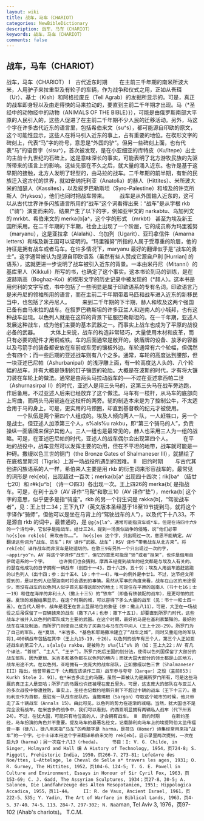 ```yaml
---
layout: wiki
title: 战车，马车（CHARIOT）
categories: NewBibleDictionary
description: 战车，马车（CHARIOT）
keywords: 战车，马车（CHARIOT）
comments: false
---
```


## 战车，马车（CHARIOT）



战车，马车（CHARIOT）
Ⅰ　古代近东时期
　　在主前三千年期的南米所波大米，人用驴子来拉重型及有轮子的车辆，作为战争和仪式之用，正如从吾珥（Ur）、基士（Kish）和阿格拉废丘（Tell Agrab）的发掘所显示的。可是，真正的战车即身轻以及由走得快的马来拉动的，要直到主前二千年期才出现。马（*圣经中的动物经中的动物（ANIMALS OF THE BIBLE）}），可能是由俄罗斯南部大平原的人民引入的，这些人促进了在主前二千年期不少人民的迁移活动。另外，马这个字在许多古代近东的语言里，包括希伯来文（su^s），都可能源自印欧的原文，这个可能性显示，这些人在将马引入近东的事上，占有重要的地位。在楔形文字的碑刻上，代表“马”字的符号，意思是“外国的驴”。但另一些碑刻上面，也有代表“马”的语音字（sisu^），首次被发现，是在小亚细亚的库特皮（Ku/ltepe）出土的主前十九世纪的石碑上。这是意味深长的事实，可能表明了北方游牧民族的先驱所带来的语言上的影响。这些先驱在不久之后，就大量的涌入近东。也许是基于这早期的接触，北方人发明了轻型的，由马拉的战车。二千年期的前半期，有新的民族迁入这古代的世界，就如安纳托利亚（Anatolia）的赫人（Hittites）、米所波大米的加瑟人（Kassites），以及叙罗巴勒斯坦（Syro-Palestine）和埃及的许克所斯人（Hyksos），他们也同时把战车带来。
　　战车是从外国输入近东的，这可以从古代世界许多闪族语言所用的“战车”这个词看得出来：“战车”是从字根 rkb （“骑”）演变而来的，结果产生了以下的字，例如亚甲文的 narkabtu、乌加列文的 mrkbt、希伯来文的 merka{b[a^，这个字的形式 （mrkbt） 甚至为埃及新王国所采用。在二千年期的下半期，社会上出现了一个阶层，它的成员称为玛里雅努（maryanu），这是亚拉拿（Alalah\）、乌加列（Ugarit）、亚玛拿信件（Amarna letters）和埃及新王国可以证明的。“玛里雅努”所指的人属于受尊重的阶层，他的持征是拥有战车或者马车。在许多情况下，maryanu 最好的翻译似乎是“战车的勇士”。这字通常被认为是源自印欧语系（虽然有些人赞成它源自户利 [Hurrian] 的语系），这就更进一步说明了战车被引入近东的背景。一本由米丹尼（Mitanni）的基库里人（Kikkuli）所写的书，也确定了这个事实。这本书论到马的训练，是在波赫斯高（Boghaz-Koi）的楔形文字的历史记录中被发现的（*赫人）。这本书是用何利的文字写成，书中包括了一些明显是属于印欧语系的专有名词。印欧语言乃是米丹尼的领袖所用的语言，而在主前二千年期带着马匹和战车进入近东的新移民当中，也包括了米丹尼人。
　　来到二千年期的下半期，赫人和埃及这两个强国已备有由马来拉的战车。在叙罗巴勒斯坦的许多亚兰人和迦南人的小城邦，也有这种战车出现。以色列人就是在这样的背景下征服巴勒斯坦的。在一千年期，亚述人发展这种战车，成为他们主要的基本武器之一。而事实上战车也成为了平原的战役必备的武器。
　　大体上来说，战车的构造非常轻巧，大量使用木材和皮革，而只有必要的配件才用铜或铁。车的后面通常是敞开的，装盾牌的设备、放矛的容器以及弓箭手的装备都安放在车前或车旁的镶板外边。车轮通常有六个轮幅，但偶然会有四个；而一些后期的亚述战车则有八个之多。通常，车轮的高度达到腰部，但一块亚述巴尼帕（Ashurbanipal）的浅浮雕上面，有一轮高度达人头的、八个轮幅的战车，并有大概是铁制的钉子镶嵌的轮胎。大概是在波斯的时代，才有将大镰刀装在车轮上的做法。通常是由两头马拉动战车的──不过在亚述拿西帕二世（Ashurnasirpal II）的时代，亚述人是用三头马的，这第三头马在战车旁边跑，作后备用。不过亚述人后来已经放弃了这个做法。马车有一枝杆，从马车的底部向上弯曲，而两头马用轭连在这枝杆的两旁。轭的制造本来是为了控制公牛，不太适合用于马的身上，可是，更实用的马颈圈，却直到基督教的纪元才被使用。
　　一个队伍是两个至四个人组成的。埃及人倾向两人一队，一人赶牲口，另一个是战士。但亚述人加添第三个人，s%als%u rakbu，即“第三个骑马的人”，负责操纵一面盾牌来保护其他人。三人一组也是最常见的，赫人也采用三人为一组的战略。可是，在亚述巴尼帕的时代，亚述人的战车偶尔会出现第四个人。
　　在平地的战役中，战车显然可以发挥主要的功用，但在不平坦的地带，战车就可能是一种碍。撒缦以色三世的铜门（the Bronze Gates of
Shalmaneser III），就描绘了在底格里斯河（Tigris）上游一场战役所遇到的困难。
Ⅱ　旧约时期
　　与古代其他讲闪族语系的人一样，希伯来人主要是用 rkb 的衍生词来形容战车的。最常见的词形是 rek[eb[，出现超过一百次；merka{b[a^ 出现四十四次；rik[ba^ （结廿七20）和 r#k[u^b[ （诗一○四3）各出现一次。王上四26的 merka{b[ 是指战车。可是，在利十五9（AV 译作“马鞍”和歌三10（AV 译作“垫”），merka{b[ 这个字的意思，似乎更多是指“骑座”。rkb 的另一个衍生词是 rakka{b[，“驾驶战车者”，见：王上廿二34；王下九17（英文版本圣经基于18至19节提到马，就将这个字译作“骑师”，但他可以是坐在马背上的“驾驶战车的人”），以及代下十八33。不是源自 rkb 的词中，最普通的，是 `@g{a{la^，通常可能指货车或*车，但是在诗四十六9的一个诗句中，它似乎是指战车。结廿三24，提到一场类似战争的侵略，说“他们必带 ho{s]en rek[eb[ 来攻击你……”。 ho{s]en 这个字，只出现过一次，意思不能确定。AV 翻译这些词为“战车、货车”；RV 译作“武器、战车”；RSV 译作“带着战车从北方来”。将 rek[eb[ 译作战车而非货车是较适切的。在歌三9有另外一个只出现过一次的字，~appiryo^n，AV 将这个字译作“战车”，但它的意思可能是“轿”或者“担架”，也许是借用自伊朗语系的一个字。
　　也许我们也会猜到，摩西五经提到战车的经文都是与埃及人有关的。约瑟在他成功的日子拥有一辆战车（创四十一43，四十六29，五十9）；埃及人用战车追赶逃跑的以色列人（出十四；参：出十五4、19；申十一4）。唯一的例外是申廿1。不过，这节经文所提到的，是以色列人征服迦南时将会遇到的事情。虽然从军事的角度来看，战车在山区的用途很少，而没有战车的以色列人似乎首先取得这部分的地土；可是住在平原的迦南人（书十七16；士一19）和住在海岸的非利士人（撒上十三5）的“铁车”（即备有铁装配的战车），是更可怕的武器。夏琐的发掘结果显示，在这个时期的城，可以容得下多么大量的战车（见：书十一和士四－五）。在当代人眼中，战车是君王在世上显赫地位的象征（参：撒上八11）。可是，大卫在一场战役之后虽保留了一百辆掳来的战车（撒下八4；也参：撒下十五1），却要直到所罗门时代，这些战车才被并入以色列的军队成为主要的武器。在这个时期，最好的马是在基利家繁殖的，最好的战车在埃及制造，而所罗门则使自己成为了买卖马与马车的中间人（王上十28-29）。所罗门为了自己的军队，在*夏琐、*米吉多、*基色和耶路撒冷建立了“战车之城”，同时又重组他的军队将1,400辆战车包括在其中（王上九15-19，十26）。以色列的战车有三个人，第三个人正如亚述战车的第三个人，s{als{u rakbu，是被称为 s%a{li^s% 的（如：王上九22；AV 有几个译法，“首领”、“主人”、“王子”）。所罗门死后王国的划分法，使得以色列国保留了大部分的战车部队，因为夏琐、米吉多和基色都在以色列的境内；而犹大国大部分的领土都是山区地方，战车用途不大。在以色列，亚哈拥有一支庞大的战车部队，正如撒缦以色三世（Shalmaneser III）指出，他曾带着二千（大概应该读作二百）战车参与夸夸（Qarqar）之役（主前853；Kurkh Stele 2. 91）。在*米吉多出土的马厩，虽然一直被认为是属所罗门所有，可是这些马厩的真正主人是亚哈；所罗门的马厩也许还被埋在废丘里头。可是，这支庞大的部队在与亚兰人的多次战役中惨遭挫败，事实上，圣经也记载约哈斯只剩下不超过十辆的战车（王下十三7）。撒玛利亚作为首都，是驻有一队战车部队的。当撒珥根（Sargon）夺取这个城市的时候，他只带走了五十辆战车（Annals 15）。由此可见，以色列的势力在逐渐的减缩。当然，犹大国也不是完全没有战车。在米吉多的战争中，我们可以看到，约西亚明显拥有两辆私人战车（代下卅五24）。不过，在犹大国，可能只有地位高的人，才会拥有战车。
Ⅲ　新约时期
　　在新约圣经，马车扮演的角色并不重要。提及马车的最著名经文，记载腓利向马车上的埃提阿伯太监传福音一事（徒八）。徒八用来指“马车”的希腊字是 harma，是荷马（Homer）诗集经常用来指“战车”的一个字。七十士译本用这个字来翻译希伯来文的 rek[eb[。启示录里两次提到，一次在启九9（harma）；另一次在十八13（rheda）。
　　书目：I: V. G. Childe, in Singer,
Holmyard and Hall 编 A History of
Technology,
1954，页724-8; S. Piggott, Prehistoric
India, 1950，页266-7、273-81; Lefe&vre des Noe/ttes, L~Attelage, le Cheval de Selle a* travers
les ages,
1931; O. R. Gurney, The Hittites, 1952，页104-6、124-5; T. G. E. Powell in Culture and Environment, Essays in Honour
of Sir Cyril Fox, 1963，页153-69; C. J. Gadd, The Assyrian Sculptures, 1934；页27-8、30-5; A. Salonen, Die Landfahrzeuge des Alten Mesopotamien,
1951; Hippologica Accadica, 1955，页11-44。
　　II: R. de Vaux, Ancient Israel, 1961，页222-5、535; Y. Yadin, The Art of Warfare in Biblical Lands,
1963，页4-5、37-40、74-5、113、284-7、297-302; N. Na`aman, Tel
Aviv 3, 1976，页97-102 (Ahab's chariots)。
T.C.M.



